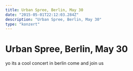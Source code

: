 ```yaml
---
title: Urban Spree, Berlin, May 30
date: "2015-05-01T22:12:03.284Z"
description: "Urban Spree, Berlin, May 30"
type: "konzert"
---
```

# Urban Spree, Berlin, May 30

yo its a cool concert in berlin
come and join us